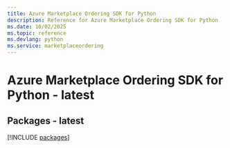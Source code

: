 ```yaml
---
title: Azure Marketplace Ordering SDK for Python
description: Reference for Azure Marketplace Ordering SDK for Python
ms.date: 10/02/2025
ms.topic: reference
ms.devlang: python
ms.service: marketplaceordering
---
```

# Azure Marketplace Ordering SDK for Python - latest
## Packages - latest
[!INCLUDE [packages](marketplace-ordering-index.md)]